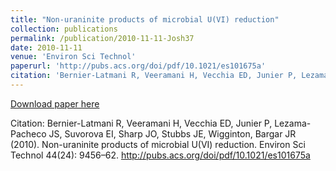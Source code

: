 ```yaml
---
title: "Non-uraninite products of microbial U(VI) reduction"
collection: publications
permalink: /publication/2010-11-11-Josh37
date: 2010-11-11
venue: 'Environ Sci Technol'
paperurl: 'http://pubs.acs.org/doi/pdf/10.1021/es101675a'
citation: 'Bernier-Latmani R, Veeramani H, Vecchia ED, Junier P, Lezama-Pacheco JS, Suvorova EI, Sharp JO, Stubbs JE, Wigginton, Bargar JR (2010). Non-uraninite products of microbial U(VI) reduction. Environ Sci Technol 44(24): 9456–62. http://pubs.acs.org/doi/pdf/10.1021/es101675a'
---
```


<a href='http://pubs.acs.org/doi/pdf/10.1021/es101675a'>Download paper here</a>

Citation: Bernier-Latmani R, Veeramani H, Vecchia ED, Junier P, Lezama-Pacheco JS, Suvorova EI, Sharp JO, Stubbs JE, Wigginton, Bargar JR (2010). Non-uraninite products of microbial U(VI) reduction. Environ Sci Technol 44(24): 9456–62. http://pubs.acs.org/doi/pdf/10.1021/es101675a